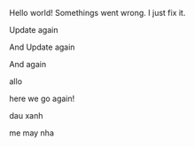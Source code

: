 Hello world!
Somethings went wrong. I just fix it.

Update again

And Update again

And again

allo

here we go again!

dau xanh

me may nha
